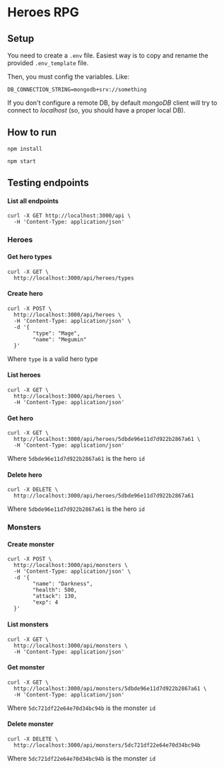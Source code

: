 # Heroes RPG

## Setup

You need to create a `.env` file. Easiest way is to copy and rename the provided `.env_template` file.

Then, you must config the variables. Like:

`DB_CONNECTION_STRING=mongodb+srv://something`

If you don't configure a remote DB, by default *mongoDB* client will try to connect to _localhost_ (so, you should have a proper local DB).

## How to run

`npm install`

`npm start`

## Testing endpoints

#### List all endpoints
```
curl -X GET http://localhost:3000/api \
  -H 'Content-Type: application/json'
```

### Heroes
#### Get hero types
```
curl -X GET \
  http://localhost:3000/api/heroes/types
```
  
#### Create hero
```
curl -X POST \
  http://localhost:3000/api/heroes \
  -H 'Content-Type: application/json' \
  -d '{
        "type": "Mage",
        "name": "Megumin"
  }'
```

Where `type` is a valid hero type

#### List heroes
```
curl -X GET \
  http://localhost:3000/api/heroes \
  -H 'Content-Type: application/json'
```

#### Get hero
```
curl -X GET \
  http://localhost:3000/api/heroes/5dbde96e11d7d922b2867a61 \
  -H 'Content-Type: application/json'
```
  
Where `5dbde96e11d7d922b2867a61` is the hero `id`
  
#### Delete hero
```
curl -X DELETE \
  http://localhost:3000/api/heroes/5dbde96e11d7d922b2867a61 
```

Where `5dbde96e11d7d922b2867a61` is the hero `id`


### Monsters

#### Create monster
```
curl -X POST \
  http://localhost:3000/api/monsters \
  -H 'Content-Type: application/json' \
  -d '{
        "name": "Darkness",
        "health": 500,
        "attack": 130,
        "exp": 4
  }'
```

#### List monsters
```
curl -X GET \
  http://localhost:3000/api/monsters \
  -H 'Content-Type: application/json'
```

#### Get monster
```
curl -X GET \
  http://localhost:3000/api/monsters/5dbde96e11d7d922b2867a61 \
  -H 'Content-Type: application/json'
```

Where `5dc721df22e64e70d34bc94b` is the monster `id`

#### Delete monster
```
curl -X DELETE \
  http://localhost:3000/api/monsters/5dc721df22e64e70d34bc94b 
```

Where `5dc721df22e64e70d34bc94b` is the monster `id`
